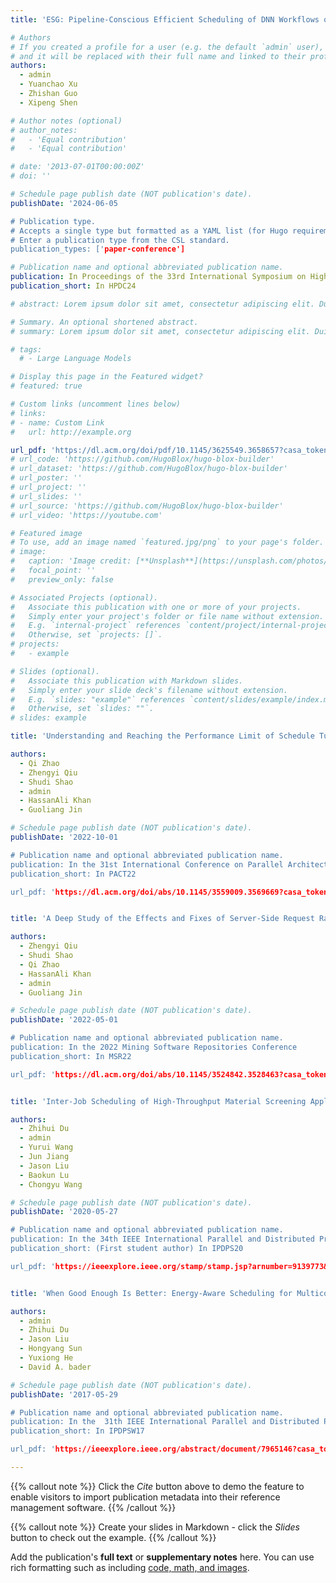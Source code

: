 ```yaml
---
title: 'ESG: Pipeline-Conscious Efficient Scheduling of DNN Workflows on Serverless Platforms with Shareable GPUs'

# Authors
# If you created a profile for a user (e.g. the default `admin` user), write the username (folder name) here
# and it will be replaced with their full name and linked to their profile.
authors:
  - admin
  - Yuanchao Xu
  - Zhishan Guo
  - Xipeng Shen

# Author notes (optional)
# author_notes:
#   - 'Equal contribution'
#   - 'Equal contribution'

# date: '2013-07-01T00:00:00Z'
# doi: ''

# Schedule page publish date (NOT publication's date).
publishDate: '2024-06-05

# Publication type.
# Accepts a single type but formatted as a YAML list (for Hugo requirements).
# Enter a publication type from the CSL standard.
publication_types: ['paper-conference']

# Publication name and optional abbreviated publication name.
publication: In Proceedings of the 33rd International Symposium on High-Performance Parallel and Distributed Computing
publication_short: In HPDC24

# abstract: Lorem ipsum dolor sit amet, consectetur adipiscing elit. Duis posuere tellus ac convallis placerat. Proin tincidunt magna sed ex sollicitudin condimentum. Sed ac faucibus dolor, scelerisque sollicitudin nisi. Cras purus urna, suscipit quis sapien eu, pulvinar tempor diam. Quisque risus orci, mollis id ante sit amet, gravida egestas nisl. Sed ac tempus magna. Proin in dui enim. Donec condimentum, sem id dapibus fringilla, tellus enim condimentum arcu, nec volutpat est felis vel metus. Vestibulum sit amet erat at nulla eleifend gravida.

# Summary. An optional shortened abstract.
# summary: Lorem ipsum dolor sit amet, consectetur adipiscing elit. Duis posuere tellus ac convallis placerat. Proin tincidunt magna sed ex sollicitudin condimentum.

# tags:
  # - Large Language Models

# Display this page in the Featured widget?
# featured: true

# Custom links (uncomment lines below)
# links:
# - name: Custom Link
#   url: http://example.org

url_pdf: 'https://dl.acm.org/doi/pdf/10.1145/3625549.3658657?casa_token=TuUfVt2huJQAAAAA:uuFj1zsHHv1WqCECU4V5wKtANhnrizdzzuGGVD_mJ1B2c-oMiBK_zpuT4eUSLpA5jef3tut8PnTS'
# url_code: 'https://github.com/HugoBlox/hugo-blox-builder'
# url_dataset: 'https://github.com/HugoBlox/hugo-blox-builder'
# url_poster: ''
# url_project: ''
# url_slides: ''
# url_source: 'https://github.com/HugoBlox/hugo-blox-builder'
# url_video: 'https://youtube.com'

# Featured image
# To use, add an image named `featured.jpg/png` to your page's folder.
# image:
#   caption: 'Image credit: [**Unsplash**](https://unsplash.com/photos/pLCdAaMFLTE)'
#   focal_point: ''
#   preview_only: false

# Associated Projects (optional).
#   Associate this publication with one or more of your projects.
#   Simply enter your project's folder or file name without extension.
#   E.g. `internal-project` references `content/project/internal-project/index.md`.
#   Otherwise, set `projects: []`.
# projects:
#   - example

# Slides (optional).
#   Associate this publication with Markdown slides.
#   Simply enter your slide deck's filename without extension.
#   E.g. `slides: "example"` references `content/slides/example/index.md`.
#   Otherwise, set `slides: ""`.
# slides: example

title: 'Understanding and Reaching the Performance Limit of Schedule Tuning on Stable Synchronization Determinism'

authors:
  - Qi Zhao
  - Zhengyi Qiu
  - Shudi Shao
  - admin
  - HassanAli Khan
  - Guoliang Jin

# Schedule page publish date (NOT publication's date).
publishDate: '2022-10-01

# Publication name and optional abbreviated publication name.
publication: In the 31st International Conference on Parallel Architectures and Compilation Techniques 
publication_short: In PACT22

url_pdf: 'https://dl.acm.org/doi/abs/10.1145/3559009.3569669?casa_token=ItF7QQtdv3cAAAAA:VoyUB-cam2uOOaN-aOzBqZo5ezq9hxQxnBsED2lko-FOBdsFd_G5WMmgF8ajcWbU79-BrnHEC1wX'


title: 'A Deep Study of the Effects and Fixes of Server‑Side Request Races in Web Applications'

authors:
  - Zhengyi Qiu
  - Shudi Shao
  - Qi Zhao
  - HassanAli Khan
  - admin
  - Guoliang Jin

# Schedule page publish date (NOT publication's date).
publishDate: '2022-05-01

# Publication name and optional abbreviated publication name.
publication: In the 2022 Mining Software Repositories Conference
publication_short: In MSR22

url_pdf: 'https://dl.acm.org/doi/abs/10.1145/3524842.3528463?casa_token=IWnOsd2E7kMAAAAA:CsLt4NYo7a_kATupyffJnEjZWHG7de_M1asSlLRoyUeKypxz_Z1pEX8e3U-u6jv6BE_RLaTfDe3q'


title: 'Inter‑Job Scheduling of High‑Throughput Material Screening Applications'

authors:
  - Zhihui Du
  - admin
  - Yurui Wang
  - Jun Jiang
  - Jason Liu
  - Baokun Lu
  - Chongyu Wang

# Schedule page publish date (NOT publication's date).
publishDate: '2020-05-27

# Publication name and optional abbreviated publication name.
publication: In the 34th IEEE International Parallel and Distributed Processing Symposium
publication_short: (First student author) In IPDPS20

url_pdf: 'https://ieeexplore.ieee.org/stamp/stamp.jsp?arnumber=9139773&casa_token=SRv0vCCgGrgAAAAA:nMNK0DAZdfrKtWE6rHIN3qk0DzpAZzajna2cdRLPRXHcPAJz1L8f6Or0_3XOw9IICKP6dis1&tag=1'


title: 'When Good Enough Is Better: Energy‑Aware Scheduling for Multicore Servers'

authors:
  - admin
  - Zhihui Du
  - Jason Liu
  - Hongyang Sun
  - Yuxiong He
  - David A. bader

# Schedule page publish date (NOT publication's date).
publishDate: '2017-05-29

# Publication name and optional abbreviated publication name.
publication: In the  31th IEEE International Parallel and Distributed Processing Symposium Workshops 
publication_short: In IPDPSW17

url_pdf: 'https://ieeexplore.ieee.org/abstract/document/7965146?casa_token=qpTpu1HcGfcAAAAA:W-QLi4lHN1qi4WE6elD2Y1LCyn9kw_hKTPGtSOwjz2_nqJzGg99IF-YtKmm9CqXH5KvYzv9j'

---
```


{{% callout note %}}
Click the _Cite_ button above to demo the feature to enable visitors to import publication metadata into their reference management software.
{{% /callout %}}

{{% callout note %}}
Create your slides in Markdown - click the _Slides_ button to check out the example.
{{% /callout %}}

Add the publication's **full text** or **supplementary notes** here. You can use rich formatting such as including [code, math, and images](https://docs.hugoblox.com/content/writing-markdown-latex/).
